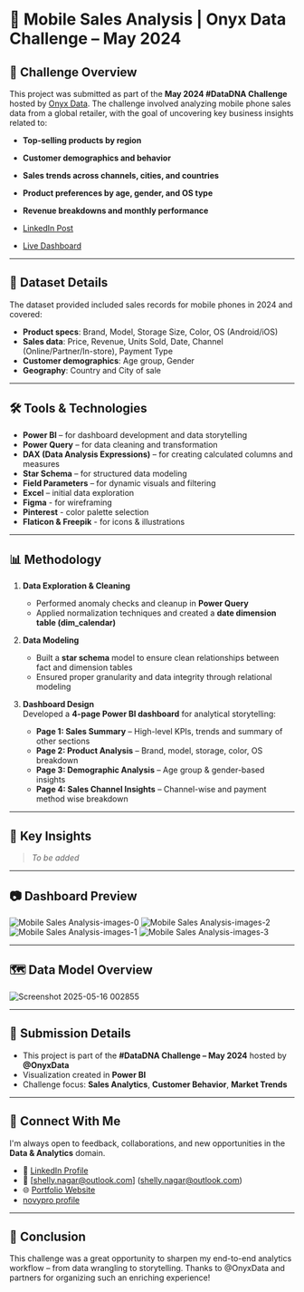 # 📱 Mobile Sales Analysis | Onyx Data Challenge – May 2024

## 🧠 Challenge Overview

This project was submitted as part of the **May 2024 #DataDNA Challenge** hosted by [Onyx Data](https://datadna.onyxdata.co.uk/). The challenge involved analyzing mobile phone sales data from a global retailer, with the goal of uncovering key business insights related to:

- **Top-selling products by region**
- **Customer demographics and behavior**
- **Sales trends across channels, cities, and countries**
- **Product preferences by age, gender, and OS type**
- **Revenue breakdowns and monthly performance**

- [LinkedIn Post](https://www.linkedin.com/posts/shellynagar_datadna-powerbi-dataanalytics-activity-7328852919359819776-4JsD?utm_source=share&utm_medium=member_desktop&rcm=ACoAACm_MdkBAINlDpBdpb0l7ExWMWsm7jLltdM)
- [Live Dashboard]()
---

## 📂 Dataset Details

The dataset provided included sales records for mobile phones in 2024 and covered:

- **Product specs**: Brand, Model, Storage Size, Color, OS (Android/iOS)  
- **Sales data**: Price, Revenue, Units Sold, Date, Channel (Online/Partner/In-store), Payment Type  
- **Customer demographics**: Age group, Gender  
- **Geography**: Country and City of sale

---

## 🛠️ Tools & Technologies

- **Power BI** – for dashboard development and data storytelling  
- **Power Query** – for data cleaning and transformation  
- **DAX (Data Analysis Expressions)** – for creating calculated columns and measures  
- **Star Schema** – for structured data modeling  
- **Field Parameters** – for dynamic visuals and filtering  
- **Excel** – initial data exploration
- **Figma** - for wireframing
- **Pinterest** - color palette selection
- **Flaticon & Freepik** - for icons & illustrations  

---

## 📊 Methodology

1. **Data Exploration & Cleaning**  
   - Performed anomaly checks and cleanup in **Power Query**  
   - Applied normalization techniques and created a **date dimension table (dim_calendar)**

2. **Data Modeling**  
   - Built a **star schema** model to ensure clean relationships between fact and dimension tables  
   - Ensured proper granularity and data integrity through relational modeling

3. **Dashboard Design**  
   Developed a **4-page Power BI dashboard** for analytical storytelling:
   - **Page 1: Sales Summary** – High-level KPIs, trends and summary of other sections
   - **Page 2: Product Analysis** – Brand, model, storage, color, OS breakdown  
   - **Page 3: Demographic Analysis** – Age group & gender-based insights  
   - **Page 4: Sales Channel Insights** – Channel-wise and payment method wise breakdown

---

## 📌 Key Insights

> _To be added_

---

## 📷 Dashboard Preview

![Mobile Sales Analysis-images-0](https://github.com/user-attachments/assets/789e8d8e-943a-4d89-99a5-aced201f5426)
![Mobile Sales Analysis-images-2](https://github.com/user-attachments/assets/88088fa2-c719-4e9a-9efc-f89d182a4f56)
![Mobile Sales Analysis-images-1](https://github.com/user-attachments/assets/d71942bb-a46c-4419-abf0-c0ab8887cf3c)
![Mobile Sales Analysis-images-3](https://github.com/user-attachments/assets/4c40f87b-bb2f-47f7-a222-18dfa127105a)



---

## 🗺️ Data Model Overview
![Screenshot 2025-05-16 002855](https://github.com/user-attachments/assets/9ab58314-6761-4423-bd4c-d1690ba9ffe6)


---

## 📎 Submission Details

- This project is part of the **#DataDNA Challenge – May 2024** hosted by **@OnyxData**
- Visualization created in **Power BI**
- Challenge focus: **Sales Analytics**, **Customer Behavior**, **Market Trends**

---

## 💬 Connect With Me

I'm always open to feedback, collaborations, and new opportunities in the **Data & Analytics** domain.

- 🔗 [LinkedIn Profile](https://www.linkedin.com/in/shellynagar/)
- 📧 [shelly.nagar@outlook.com] (shelly.nagar@outlook.com)
- 🌐 [Portfolio Website](https://codebasics.io/portfolio/Shelly-Nagar)
- [novypro profile](https://my.novypro.com/shelly-nagar)

---

## 🏁 Conclusion

This challenge was a great opportunity to sharpen my end-to-end analytics workflow – from data wrangling to storytelling. Thanks to @OnyxData and partners for organizing such an enriching experience!
